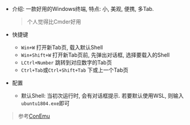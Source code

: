* 介绍: 一款好用的Windows终端, 特点: 小, 美观, 便携, 多Tab.

  > 个人觉得比Cmder好用

* 快捷键
  * `Win+W` 打开新Tab页, 载入默认Shell
  * `Win+Shift+W` 打开新Tab页前, 先弹出对话框, 选择要载入的Shell
  * `LCtrl+Number` 跳转到对应数字的Tab页
  * `Ctrl+Tab`或`Ctrl+Shift+Tab` 下或上一个Tab页

* 配置
  
  * 默认Shell: 当初次运行时, 会有对话框提示. 若要默认使用WSL, 则输入`ubuntu1804.exe`即可

> 参考[ConEmu](https://conemu.github.io/)

